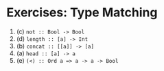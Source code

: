 # Exercises: Type Matching
1. (c) `not :: Bool -> Bool`
2. (d) `length :: [a] -> Int`
3. (b) `concat :: [[a]] -> [a]`
4. (a) `head :: [a] -> a`
5. (e) `(<) :: Ord a => a -> a -> Bool`
